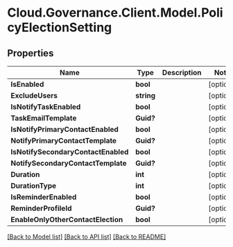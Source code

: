 # Cloud.Governance.Client.Model.PolicyElectionSetting
## Properties

Name | Type | Description | Notes
------------ | ------------- | ------------- | -------------
**IsEnabled** | **bool** |  | [optional] 
**ExcludeUsers** | **string** |  | [optional] 
**IsNotifyTaskEnabled** | **bool** |  | [optional] 
**TaskEmailTemplate** | **Guid?** |  | [optional] 
**IsNotifyPrimaryContactEnabled** | **bool** |  | [optional] 
**NotifyPrimaryContactTemplate** | **Guid?** |  | [optional] 
**IsNotifySecondaryContactEnabled** | **bool** |  | [optional] 
**NotifySecondaryContactTemplate** | **Guid?** |  | [optional] 
**Duration** | **int** |  | [optional] 
**DurationType** | **int** |  | [optional] 
**IsReminderEnabled** | **bool** |  | [optional] 
**ReminderProfileId** | **Guid?** |  | [optional] 
**EnableOnlyOtherContactElection** | **bool** |  | [optional] 

[[Back to Model list]](../README.md#documentation-for-models) [[Back to API list]](../README.md#documentation-for-api-endpoints) [[Back to README]](../README.md)

